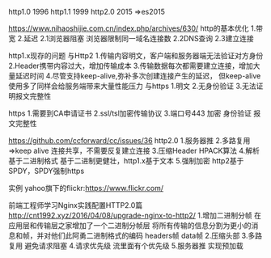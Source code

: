 http1.0 1996
http1.1 1999
http2.0 2015 =>es2015

https://www.nihaoshijie.com.cn/index.php/archives/630/
http的基本优化
1.带宽
2.延迟
  2.1浏览器阻塞  浏览器限制同一域名连接数
  2.2DNS查询
  2.3建立连接
  
  
http1.x现存的问题
与Http2
1.传输内容明文，客户端和服务器端无法验证对方身份
2.Header携带内容过大，增加传输成本
3.传输数据每次都需要建立连接，增加大量延迟时间
4.尽管支持keep-alive,弥补多次创建连接产生的延迟，
但keep-alive使用多了同样会给服务端带来大量性能压力
与https
1.明文
2.无身份验证
3.无法证明报文完整性


https
1.需要到CA申请证书
2.ssl/tsl加密传输协议
3.端口号443
加密 身份验证 报文完整性


https://github.com/ccforward/cc/issues/36
http2.0
1.服务器推
2.多路复用=>keep alive
  连接共享，不需要反复建立连接
3.压缩Header HPACK算法
4.解析基于二进制格式
  基于二进制更健壮，http1.x基于文本
5.强制加密 http2基于SPDY，SPDY强制https

实例 yahoo旗下的flickr:https://www.flickr.com/

前端工程师学习Nginx实践配置HTTP2.0篇
http://cnt1992.xyz/2016/04/08/upgrade-nginx-to-http2/
1.增加二进制分帧 在应用层和传输层之家增加了一个二进制分帧层
将所有传输的信息分割为更小的消息和帧，并对他们此阿勇二进制格式的编码
headers帧 data帧
2.压缩头部
3.多路复用 避免请求阻塞
4.请求优先级 流里面有个优先级
5.服务器推 实现预加载